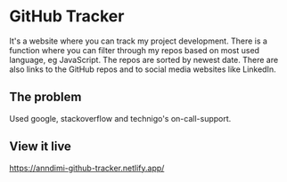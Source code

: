 # GitHub Tracker

It's a website where you can track my project development. There is a function where you can filter through my repos based on most used language, eg JavaScript. The repos are sorted by newest date. There are also links to the GitHub repos and to social media websites like LinkedIn.

## The problem

Used google, stackoverflow and technigo's on-call-support.

## View it live

https://anndimi-github-tracker.netlify.app/
